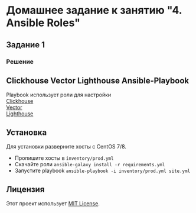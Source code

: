 # Домашнее задание к занятию "4. Ansible Roles"

## Задание 1
### Решение

## Clickhouse Vector Lighthouse Ansible-Playbook

Playbook использует роли для настройки\
[Clickhouse](https://github.com/AlexeySetevoi/ansible-clickhouse/tree/1.13)\
[Vector](https://github.com/nikefeel/vector-role/tree/1.2)\
[Lighthouse](https://github.com/nikefeel/lighthouse-role/tree/1.1)


## Установка
Для установки разверните хосты с CentOS 7/8.
- Пропишите хосты в `inventory/prod.yml`
- Скачайте роли `ansible-galaxy install -r requirements.yml`
- Запустите playbook `ansible-playbook -i inventory/prod.yml site.yml`
  
## Лицензия
Этот проект использует [MIT License](LICENSE).